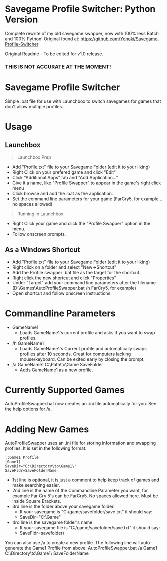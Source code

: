 # Savegame Profile Switcher: Python Version
Complete rewrite of my old savegame swapper, now with 100% less Batch and 100% Python!
Original found at: https://github.com/Yohoki/Savegame-Profile-Switcher

Original Readme - To be edited for v1.0 release.
### THIS IS NOT ACCURATE AT THE MOMENT!

# Savegame Profile Switcher
Simple .bat file for use with Launchbox to switch savegames for games that don't allow multiple profiles.

# Usage
## Launchbox
> Launchbox Prep
- Add "Profile.txt" file to your Savegame Folder (edit it to your liking)
- Right Click on your prefered game and click "Edit"
- Click "Additional Apps" tab and "Add Application..."
- Give it a name, like "Profile Swapper" to appear in the game's right click menu
- Click browse and add the .bat as the application.
- Set the command line parameters for your game (FarCry5, for example... no spaces allowed)
> Running in Launchbox
- Right Click your game and click the "Profile Swapper" option in the menu.
- Follow onscreen prompts.

## As a Windows Shortcut
- Add "Profile.txt" file to your Savegame Folder (edit it to your liking)
- Right click on a folder and select "New->Shortcut"
- Add the Profile swapper .bat file as the target for the shortcut.
- Right click the new shortcut and click "Properties"
- Under "Target" add your command line parameters after the filename (D:\Games\AutoProfileSwapper.bat /h FarCry5, for example)
- Open shortcut and follow onscreen instructions.

# Commandline Parameters
- GameName1
  - Loads GameName1's current profile and asks if you want to swap profiles.
- /h GameName1
  - Loads GameName1's Current profile and automatically swaps profiles after 10 seconds. Great for computers lacking mouse/keyboard. Can be exited early by closing the prompt.
- /a GameName1 C:\Path\to\Game SaveFolder
  - Adds GameName1 as a new profile.

# Currently Supported Games
AutoProfileSwapper.bat now creates an .ini file automatically for you. See the help options for /a.

# Adding New Games
AutoProfileSwapper uses an .ini file for storing information and swapping profiles. It is set in the following format:
~~~
::Game1 Profile
[Game1]
SaveDir="C:\Directory\to\Game1\"
SaveFldr=SaveFolderName
~~~
- 1st line is optional, it is just a comment to help keep track of games and make searching easier.
- 2nd line is the name of the Commandline Parameter you want, for example Far Cry 5's can be FarCry5. No spaces allowed here. Must be inside Square Brackets.
- 3rd line is the folder above your savegame folder.
  - If your savegame is "C:/game/savefolder/save.txt" it should say:
  - SaveDir="C:\Game"
- 4rd line is the savegame folder's name.
  - If your savegame file is "C:/game/savefolder/save.txt" it should say:
  - SaveFldr=savefolder)
  
 You can also use /a to create a new profile.
 The following line will auto-generate the Game1 Profile from above:
 AutoProfileSwapper.bat /a Game1 C:\Directory\to\Game1\ SaveFolderName
